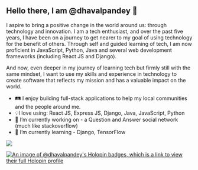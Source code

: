 ## Hello there, I am @dhavalpandey 👋

I aspire to bring a positive change in the world around us: through technology and innovation. I am a tech enthusiast, and over the past five years, I have been on a journey to get nearer to my goal of using technology for the benefit of others. Through self and guided learning of tech, I am now proficient in JavaScript, Python, Java and several web development frameworks (including React JS and Django).

And now, even deeper in my journey of learning tech but firmly still with the same mindset, I want to use my skills and experience in technology to create software that reflects my mission and has a valuable impact on the world.

- 🛤 I enjoy building full-stack applications to help my local communities and the people around me.
- 💡I love using: React JS, Express JS, Django, Java, JavaScript, Python
- 🔭 I’m currently working on - a Question and Answer social network (much like stackoverflow)
- 🌱 I’m currently learning - Django, TensorFlow

![](https://komarev.com/ghpvc/?username=dhavalpandey&color=brightgreen&style=for-the-badge)

[![An image of @dhavalpandey's Holopin badges, which is a link to view their full Holopin profile](https://holopin.me/dhavalpandey)](https://holopin.io/@dhavalpandey)
